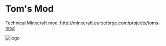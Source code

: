 # Tom's Mod

Technical Minecraft mod. http://minecraft.curseforge.com/projects/toms-mod

![logo](https://github.com/tom5454/Toms-Mod/blob/master/logo.png)
